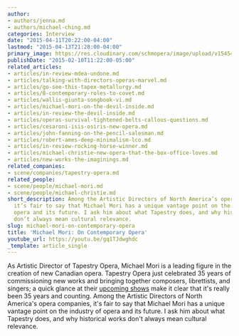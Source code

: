 ```yaml
---
author:
- authors/jenna.md
- authors/michael-ching.md
categories: Interview
date: "2015-04-11T20:22:00-04:00"
lastmod: "2015-04-13T21:28:00-04:00"
primary_image: https://res.cloudinary.com/schmopera/image/upload/v1545409169/media/webhook-uploads/1428974899501/d3119.jpg.jpg
publishDate: "2015-02-10T11:22:00-05:00"
related_articles:
- articles/in-review-mdea-undone.md
- articles/talking-with-directors-operas-marvel.md
- articles/go-see-this-tapex-metallurgy.md
- articles/8-contemporary-roles-to-covet.md
- articles/wallis-giunta-songbook-vi.md
- articles/michael-mori-on-the-devil-inside.md
- articles/in-review-the-devil-inside.md
- articles/operas-survival-tightened-belts-callous-questions.md
- articles/cesaroni-isis-osiris-new-opera.md
- articles/john-fanning-on-the-pencil-salesman.md
- articles/robert-ames-deep-minimalism-lco.md
- articles/in-review-rocking-horse-winner.md
- articles/michael-christie-new-opera-that-the-box-office-loves.md
- articles/new-works-the-imaginings.md
related_companies:
- scene/companies/tapestry-opera.md
related_people:
- scene/people/michael-mori.md
- scene/people/michael-christie.md
short_description: Among the Artistic Directors of North America’s opera companies,
  it’s fair to say that Michael Mori has a unique vantage point on the industry of
  opera and its future. I ask him about what Tapestry does, and why historical works
  don’t always mean cultural relevance.
slug: michael-mori-on-contemporary-opera
title: 'Michael Mori: On Contemporary Opera'
youtube_url: https://youtu.be/gq1TJdwghdc
_template: article_single
---
```


<p>
	As Artistic Director of Tapestry Opera, Michael Mori is a leading figure in the creation of new Canadian opera. Tapestry Opera just celebrated 35 years of commissioning new works and bringing together composers, librettists, and singers; a quick glance at their <a href="https://tapestryopera.com/category/shows/current/" target="_blank">upcoming shows</a> make it clear that it's really been 35 years and counting. Among the Artistic Directors of North America's opera companies, it's fair to say that Michael Mori has a unique vantage point on the industry of opera and its future. I ask him about what Tapestry does, and why historical works don't always mean cultural relevance.
</p>
